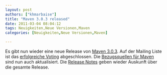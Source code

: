 ```yaml
---
layout: post
authors: ["khmarbaise"]
title: "Maven 3.0.3 released"
date: 2011-03-04 08:04:12
tags: Neuigkeiten,Neue Versionen,Maven
categories: [Neuigkeiten,Neue Versionen,Maven]

---
```

Es gibt nun wieder eine neue Release von <a href="https://maven.apache.org">Maven 3.0.3</a>. Auf der Mailing Liste ist das <a href="https://maven.40175.n5.nabble.com/ANN-Apache-Maven-3-0-3-Released-td3408812.html">erfolgreiche Voting</a> abgeschlossen. Die <a href="https://maven.apache.org/download.html">Bezugsquellen für Maven</a> sind nun auch aktualisiert. Die <a href="https://maven.apache.org/docs/3.0.3/release-notes.html">Release Notes</a> geben wieder Auskunft über die gesamte Release.
